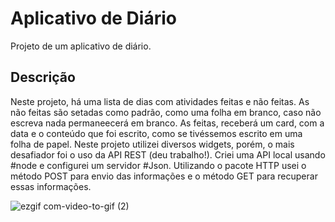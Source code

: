 # Aplicativo de Diário

Projeto de um aplicativo de diário.

## Descrição

Neste projeto, há uma lista de dias com atividades feitas e não feitas.
As não feitas são setadas como padrão, como uma folha em branco, caso não escreva nada permaneecerá em branco.
As feitas, receberá um card, com a data e o conteúdo que foi escrito, como se tivéssemos escrito em uma folha de papel.
Neste projeto utilizei diversos widgets, porém, o mais desafiador foi o uso da API REST (deu trabalho!). Criei uma API local usando #node e configurei um servidor #Json. Utilizando o pacote HTTP usei o método POST para envio das informações e o método GET para recuperar essas informações.


![ezgif com-video-to-gif (2)](https://user-images.githubusercontent.com/104390047/231877098-baccbc0c-f383-4d5a-9437-2fae338081cf.gif)

